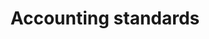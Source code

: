 ---
title: Accounting standards
longTitle: 'Accounting standards'
tags:
- gccommon
narrowerTerm:
- "[[Accounting]]"
relatedTerm:
- "[[Finance]]"
---